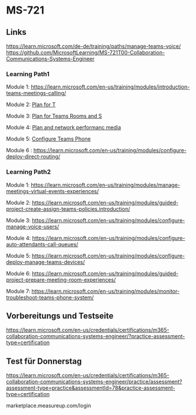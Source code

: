 # MS-721


## Links
https://learn.microsoft.com/de-de/training/paths/manage-teams-voice/
https://github.com/MicrosoftLearning/MS-721T00-Collaboration-Communications-Systems-Engineer


### Learning Path1

Module 1: https://learn.microsoft.com/en-us/training/modules/introduction-teams-meetings-calling/

Module 2: [Plan for T](https://learn.microsoft.com/en-us/training/modules/plan-teams-phone-system/)

Module 3: [Plan for  Teams Rooms and S](https://learn.microsoft.com/en-us/training/modules/plan-microsoft-teams-rooms-surface-hub/)

Module 4: [Plan and  network performanc media](https://learn.microsoft.com/en-us/training/modules/plan-optimize-network-performance-for-teams-phone-system/)

Module 5: [Configure Teams Phone](https://learn.microsoft.com/en-us/training/modules/configure-teams-phone-system/)

Module 6 : https://learn.microsoft.com/en-us/training/modules/configure-deploy-direct-routing/

### Learning Path2

Module 1: https://learn.microsoft.com/en-us/training/modules/manage-meetings-virtual-events-experiences/

Module 2: https://learn.microsoft.com/en-us/training/modules/guided-project-create-assign-teams-policies.introduction/

Module 3: https://learn.microsoft.com/en-us/training/modules/configure-manage-voice-users/

Module 4: https://learn.microsoft.com/en-us/training/modules/configure-auto-attendants-call-queues/

Module 5: https://learn.microsoft.com/en-us/training/modules/configure-deploy-manage-teams-devices/

Module 6: https://learn.microsoft.com/en-us/training/modules/guided-project-prepare-meeting-room-experiences/

Module 7: https://learn.microsoft.com/en-us/training/modules/monitor-troubleshoot-teams-phone-system/



## Vorbereitungs und Testseite

https://learn.microsoft.com/en-us/credentials/certifications/m365-collaboration-communications-systems-engineer/?practice-assessment-type=certification


## Test für Donnerstag
https://learn.microsoft.com/en-us/credentials/certifications/m365-collaboration-communications-systems-engineer/practice/assessment?assessment-type=practice&assessmentId=78&practice-assessment-type=certification

marketplace.measureup.com/login




